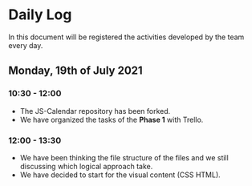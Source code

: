 # Daily Log

In this document will be registered the activities developed by the team every day.

## Monday, 19th of July 2021

### 10:30 - 12:00

- The JS-Calendar repository has been forked.
- We have organized the tasks of the **Phase 1** with Trello.

### 12:00 - 13:30

- We have been thinking the file structure of the files and we still discussing which logical approach take.
- We have decided to start for the visual content (CSS HTML).
